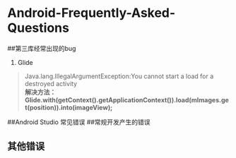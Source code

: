 # Android-Frequently-Asked-Questions
##第三库经常出现的bug
  1. Glide
  >Java.lang.IllegalArgumentException:You cannot start a load for a destroyed activity  
  <b> 解决方法：Glide.with(getContext().getApplicationContext()).load(mImages.get(position)).into(imageView);</b>
  
##Android Studio 常见错误
##常规开发产生的错误
## 其他错误



